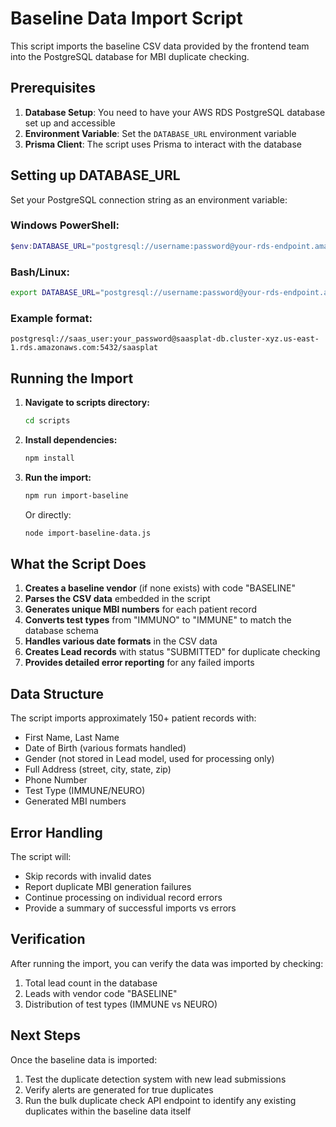 # Baseline Data Import Script

This script imports the baseline CSV data provided by the frontend team into the PostgreSQL database for MBI duplicate checking.

## Prerequisites

1. **Database Setup**: You need to have your AWS RDS PostgreSQL database set up and accessible
2. **Environment Variable**: Set the `DATABASE_URL` environment variable
3. **Prisma Client**: The script uses Prisma to interact with the database

## Setting up DATABASE_URL

Set your PostgreSQL connection string as an environment variable:

### Windows PowerShell:
```powershell
$env:DATABASE_URL="postgresql://username:password@your-rds-endpoint.amazonaws.com:5432/database_name"
```

### Bash/Linux:
```bash
export DATABASE_URL="postgresql://username:password@your-rds-endpoint.amazonaws.com:5432/database_name"
```

### Example format:
```
postgresql://saas_user:your_password@saasplat-db.cluster-xyz.us-east-1.rds.amazonaws.com:5432/saasplat
```

## Running the Import

1. **Navigate to scripts directory:**
   ```bash
   cd scripts
   ```

2. **Install dependencies:**
   ```bash
   npm install
   ```

3. **Run the import:**
   ```bash
   npm run import-baseline
   ```
   
   Or directly:
   ```bash
   node import-baseline-data.js
   ```

## What the Script Does

1. **Creates a baseline vendor** (if none exists) with code "BASELINE"
2. **Parses the CSV data** embedded in the script
3. **Generates unique MBI numbers** for each patient record
4. **Converts test types** from "IMMUNO" to "IMMUNE" to match the database schema
5. **Handles various date formats** in the CSV data
6. **Creates Lead records** with status "SUBMITTED" for duplicate checking
7. **Provides detailed error reporting** for any failed imports

## Data Structure

The script imports approximately 150+ patient records with:
- First Name, Last Name
- Date of Birth (various formats handled)
- Gender (not stored in Lead model, used for processing only)
- Full Address (street, city, state, zip)
- Phone Number
- Test Type (IMMUNE/NEURO)
- Generated MBI numbers

## Error Handling

The script will:
- Skip records with invalid dates
- Report duplicate MBI generation failures
- Continue processing on individual record errors
- Provide a summary of successful imports vs errors

## Verification

After running the import, you can verify the data was imported by checking:
1. Total lead count in the database
2. Leads with vendor code "BASELINE"
3. Distribution of test types (IMMUNE vs NEURO)

## Next Steps

Once the baseline data is imported:
1. Test the duplicate detection system with new lead submissions
2. Verify alerts are generated for true duplicates
3. Run the bulk duplicate check API endpoint to identify any existing duplicates within the baseline data itself 